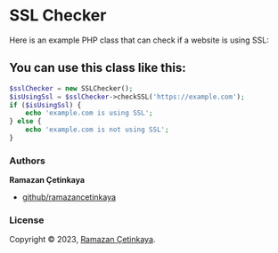 # SSL Checker
Here is an example PHP class that can check if a website is using SSL:

## You can use this class like this:

```php
$sslChecker = new SSLChecker();
$isUsingSsl = $sslChecker->checkSSL('https://example.com');
if ($isUsingSsl) {
    echo 'example.com is using SSL';
} else {
    echo 'example.com is not using SSL';
}
```

### Authors

**Ramazan Çetinkaya**

- [github/ramazancetinkaya](https://github.com/ramazancetinkaya)

### License

Copyright © 2023, [Ramazan Çetinkaya](https://github.com/ramazancetinkaya).
